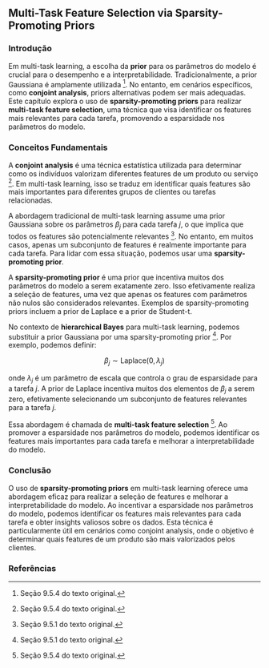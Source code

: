 ## Multi-Task Feature Selection via Sparsity-Promoting Priors

### Introdução
Em multi-task learning, a escolha da **prior** para os parâmetros do modelo é crucial para o desempenho e a interpretabilidade. Tradicionalmente, a prior Gaussiana é amplamente utilizada [^9.5.4]. No entanto, em cenários específicos, como **conjoint analysis**, priors alternativas podem ser mais adequadas. Este capítulo explora o uso de **sparsity-promoting priors** para realizar **multi-task feature selection**, uma técnica que visa identificar os features mais relevantes para cada tarefa, promovendo a esparsidade nos parâmetros do modelo.

### Conceitos Fundamentais

A **conjoint analysis** é uma técnica estatística utilizada para determinar como os indivíduos valorizam diferentes features de um produto ou serviço [^9.5.4]. Em multi-task learning, isso se traduz em identificar quais features são mais importantes para diferentes grupos de clientes ou tarefas relacionadas.

A abordagem tradicional de multi-task learning assume uma prior Gaussiana sobre os parâmetros $\beta_j$ para cada tarefa $j$, o que implica que todos os features são potencialmente relevantes [^9.5.1]. No entanto, em muitos casos, apenas um subconjunto de features é realmente importante para cada tarefa. Para lidar com essa situação, podemos usar uma **sparsity-promoting prior**.

A **sparsity-promoting prior** é uma prior que incentiva muitos dos parâmetros do modelo a serem exatamente zero. Isso efetivamente realiza a seleção de features, uma vez que apenas os features com parâmetros não nulos são considerados relevantes. Exemplos de sparsity-promoting priors incluem a prior de Laplace e a prior de Student-t.

No contexto de **hierarchical Bayes** para multi-task learning, podemos substituir a prior Gaussiana por uma sparsity-promoting prior [^9.5.1]. Por exemplo, podemos definir:

$$ \beta_j \sim \text{Laplace}(0, \lambda_j) $$

onde $\lambda_j$ é um parâmetro de escala que controla o grau de esparsidade para a tarefa $j$. A prior de Laplace incentiva muitos dos elementos de $\beta_j$ a serem zero, efetivamente selecionando um subconjunto de features relevantes para a tarefa $j$.

Essa abordagem é chamada de **multi-task feature selection** [^9.5.4]. Ao promover a esparsidade nos parâmetros do modelo, podemos identificar os features mais importantes para cada tarefa e melhorar a interpretabilidade do modelo.

### Conclusão
O uso de **sparsity-promoting priors** em multi-task learning oferece uma abordagem eficaz para realizar a seleção de features e melhorar a interpretabilidade do modelo. Ao incentivar a esparsidade nos parâmetros do modelo, podemos identificar os features mais relevantes para cada tarefa e obter insights valiosos sobre os dados. Esta técnica é particularmente útil em cenários como conjoint analysis, onde o objetivo é determinar quais features de um produto são mais valorizados pelos clientes.

### Referências
[^9.5.1]: Seção 9.5.1 do texto original.
[^9.5.4]: Seção 9.5.4 do texto original.

<!-- END -->